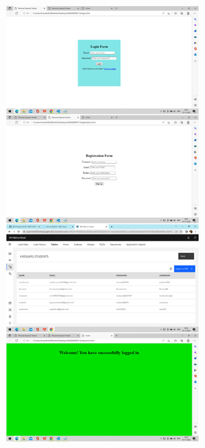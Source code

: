 ![output](./output/loginpage.png)
![output](./output/registrationpage.png)
![output](./output/usertable.png)
![output](./output/welcomepage.png)
